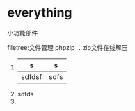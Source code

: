 ﻿# everything
小功能部件

filetree:文件管理
phpzip	：zip文件在线解压

1. 
    |s|s|
    |----|----|
    |sdfdsf|sdfs|
1. 
    sdfds
1.

